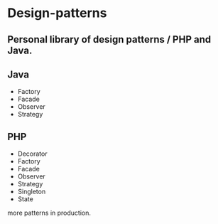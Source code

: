 Design-patterns
===============
Personal library of design patterns / PHP and Java.
-
Java
-
- Factory
- Facade
- Observer
- Strategy

PHP
-
- Decorator
- Factory
- Facade
- Observer
- Strategy
- Singleton
- State

more patterns in production.


